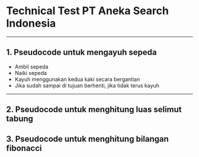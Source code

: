 # Technical Test PT Aneka Search Indonesia
---
## 1. Pseudocode untuk mengayuh sepeda
- Ambil sepeda
- Naiki sepeda
- Kayuh menggunakan kedua kaki secara bergantian
- Jika sudah sampai di tujuan berhenti, jika tidak terus kayuh


---
## 2. Pseudocode untuk menghitung luas selimut tabung
## 3. Pseudocode untuk menghitung bilangan fibonacci